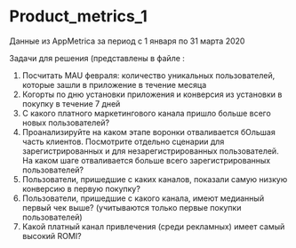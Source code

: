 # Product_metrics_1
Данные из AppMetrica за период с 1 января по 31 марта 2020

Задачи для решения (представлены в файле :
1. Посчитать MAU февраля: количество уникальных пользователей, которые зашли в приложение в течение месяца
2. Когорты по дню установки приложения и конверсия из установки в покупку в течение 7 дней
3. С какого платного маркетингового канала пришло больше всего новых пользователей?
4. Проанализируйте на каком этапе воронки отваливается бОльшая часть клиентов. Посмотрите отдельно сценарии для зарегистрированных и для незарегистрированных пользователей. На каком шаге отваливается больше всего зарегистрированных пользователей?
5. Пользователи, пришедшие с каких каналов, показали самую низкую конверсию в первую покупку?
6. Пользователи, пришедшие с какого канала, имеют медианный первый чек выше? (учитываются только первые покупки пользователей)
7. Какой платный канал привлечения (среди рекламных) имеет самый высокий ROMI?

